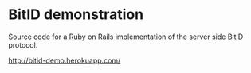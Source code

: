 # BitID demonstration

Source code for a Ruby on Rails implementation of the server side BitID protocol.

http://bitid-demo.herokuapp.com/
